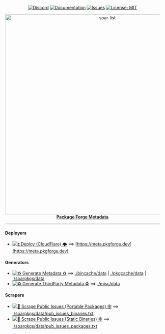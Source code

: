 <div align="center">

[discord-shield]: https://img.shields.io/discord/1313385177703256064?logo=%235865F2&label=Discord
[discord-url]: https://discord.gg/djJUs48Zbu
[stars-url]: https://github.com/pkgforge/soar/stargazers
[issues-shield]: https://img.shields.io/github/issues/pkgforge/metadata.svg
[issues-url]: https://github.com/pkgforge/metadata/issues
[license-shield]: https://img.shields.io/github/license/pkgforge/metadata.svg
[license-url]: https://github.com/pkgforge/metadata/blob/main/LICENSE
[doc-shield]: https://img.shields.io/badge/docs.pkgforge.dev-blue
[doc-url]: https://docs.pkgforge.dev/repositories

[![Discord][discord-shield]][discord-url]
[![Documentation][doc-shield]][doc-url]
[![Issues][issues-shield]][issues-url]
[![License: MIT][license-shield]][license-url]
</div>

<p align="center">
    <a href="https://github.com/pkgforge/soar">
        <img src="https://soar.pkgforge.dev/gif?tmp.JgTUrbkeIP=tmp.ntdKiDYWUY" alt="soar-list" width="650">
    </a><br> 
    <b><strong> <a href="https://meta.pkgforge.dev">Package Forge Metadata</a></code></strong></b>
    <br>
</p>

---

#### Deployers
- [![⏫ Deploy (CloudFlare) 🌩️](https://github.com/pkgforge/metadata/actions/workflows/deploy_cloudflare.yaml/badge.svg)](https://github.com/pkgforge/metadata/actions/workflows/deploy_cloudflare.yaml) ==> [https://meta.pkgforge.dev](https://meta.pkgforge.dev)

#### Generators
- [![♻️ Generate Metadata ♻️](https://github.com/pkgforge/metadata/actions/workflows/generate.yaml/badge.svg)](https://github.com/pkgforge/metadata/actions/workflows/generate.yaml) ==> [./bincache/data](https://github.com/pkgforge/metadata/tree/main/bincache/data) | [./pkgcache/data](https://github.com/pkgforge/metadata/tree/main/pkgcache/data) | [./soarpkgs/data](https://github.com/pkgforge/metadata/tree/main/soarpkgs/data)
- [![♻️ Generate ThirdParty Metadata ♻️](https://github.com/pkgforge/metadata/actions/workflows/gen_thirdparty_meta.yaml/badge.svg)](https://github.com/pkgforge/metadata/actions/workflows/gen_thirdparty_meta.yaml) ==> [./misc/data](https://github.com/pkgforge/metadata/tree/main/misc/data)

#### Scrapers
- [![🔎 Scrape Public Issues (Portable Packages) 🕸️](https://github.com/pkgforge/metadata/actions/workflows/scrape_issues_packages.yaml/badge.svg)](https://github.com/pkgforge/metadata/actions/workflows/scrape_issues_packages.yaml) ==> [./soarpkgs/data/pub_issues_binaries.txt](https://github.com/pkgforge/metadata/blob/main/soarpkgs/data/pub_issues_binaries.txt),
- [![🔎 Scrape Public Issues (Static Binaries) 🕸️](https://github.com/pkgforge/metadata/actions/workflows/scrape_issues_binaries.yaml/badge.svg)](https://github.com/pkgforge/metadata/actions/workflows/scrape_issues_binaries.yaml) ==> [./soarpkgs/data/pub_issues_packages.txt](https://github.com/pkgforge/metadata/blob/main/soarpkgs/data/pub_issues_packages.txt)
